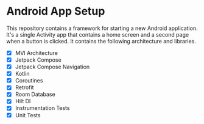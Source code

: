 # Android App Setup
This repository contains a framework for starting a new Android application. It's a single Activity
app that contains a home screen and a second page when a button is clicked. It contains the following
architecture and libraries.

- [x] MVI Architecture
- [x] Jetpack Compose
- [x] Jetpack Compose Navigation
- [x] Kotlin
- [x] Coroutines
- [x] Retrofit
- [x] Room Database
- [x] Hilt DI
- [x] Instrumentation Tests
- [x] Unit Tests
